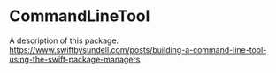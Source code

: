 # CommandLineTool

A description of this package.
https://www.swiftbysundell.com/posts/building-a-command-line-tool-using-the-swift-package-managers
